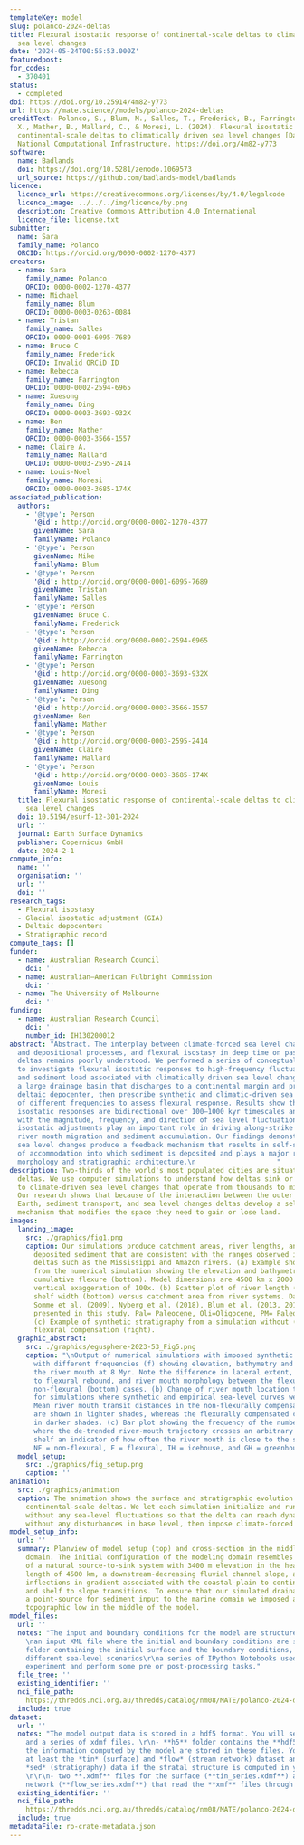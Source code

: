 ```yaml
---
templateKey: model
slug: polanco-2024-deltas
title: Flexural isostatic response of continental-scale deltas to climatically driven
  sea level changes
date: '2024-05-24T00:55:53.000Z'
featuredpost:
for_codes:
  - 370401
status:
  - completed
doi: https://doi.org/10.25914/4m82-y773
url: https://mate.science//models/polanco-2024-deltas
creditText: Polanco, S., Blum, M., Salles, T., Frederick, B., Farrington, R., Ding,
  X., Mather, B., Mallard, C., & Moresi, L. (2024). Flexural isostatic response of
  continental-scale deltas to climatically driven sea level changes [Data set]. AuScope,
  National Computational Infrastructure. https://doi.org/4m82-y773
software:
  name: Badlands
  doi: https://doi.org/10.5281/zenodo.1069573
  url_source: https://github.com/badlands-model/badlands
licence:
  licence_url: https://creativecommons.org/licenses/by/4.0/legalcode
  licence_image: ../../../img/licence/by.png
  description: Creative Commons Attribution 4.0 International
  licence_file: license.txt
submitter:
  name: Sara
  family_name: Polanco
  ORCID: https://orcid.org/0000-0002-1270-4377
creators:
  - name: Sara
    family_name: Polanco
    ORCID: 0000-0002-1270-4377
  - name: Michael
    family_name: Blum
    ORCID: 0000-0003-0263-0084
  - name: Tristan
    family_name: Salles
    ORCID: 0000-0001-6095-7689
  - name: Bruce C
    family_name: Frederick
    ORCID: Invalid ORCiD ID
  - name: Rebecca
    family_name: Farrington
    ORCID: 0000-0002-2594-6965
  - name: Xuesong
    family_name: Ding
    ORCID: 0000-0003-3693-932X
  - name: Ben
    family_name: Mather
    ORCID: 0000-0003-3566-1557
  - name: Claire A.
    family_name: Mallard
    ORCID: 0000-0003-2595-2414
  - name: Louis-Noel
    family_name: Moresi
    ORCID: 0000-0003-3685-174X
associated_publication:
  authors:
    - '@type': Person
      '@id': http://orcid.org/0000-0002-1270-4377
      givenName: Sara
      familyName: Polanco
    - '@type': Person
      givenName: Mike
      familyName: Blum
    - '@type': Person
      '@id': http://orcid.org/0000-0001-6095-7689
      givenName: Tristan
      familyName: Salles
    - '@type': Person
      givenName: Bruce C.
      familyName: Frederick
    - '@type': Person
      '@id': http://orcid.org/0000-0002-2594-6965
      givenName: Rebecca
      familyName: Farrington
    - '@type': Person
      '@id': http://orcid.org/0000-0003-3693-932X
      givenName: Xuesong
      familyName: Ding
    - '@type': Person
      '@id': http://orcid.org/0000-0003-3566-1557
      givenName: Ben
      familyName: Mather
    - '@type': Person
      '@id': http://orcid.org/0000-0003-2595-2414
      givenName: Claire
      familyName: Mallard
    - '@type': Person
      '@id': http://orcid.org/0000-0003-3685-174X
      givenName: Louis
      familyName: Moresi
  title: Flexural isostatic response of continental-scale deltas to climatically driven
    sea level changes
  doi: 10.5194/esurf-12-301-2024
  url: ''
  journal: Earth Surface Dynamics
  publisher: Copernicus GmbH
  date: 2024-2-1
compute_info:
  name: ''
  organisation: ''
  url: ''
  doi: ''
research_tags:
  - Flexural isostasy
  - Glacial isostatic adjustment (GIA)
  - Deltaic depocenters
  - Stratigraphic record
compute_tags: []
funder:
  - name: Australian Research Council
    doi: ''
  - name: Australian–American Fulbright Commission
    doi: ''
  - name: The University of Melbourne
    doi: ''
funding:
  - name: Australian Research Council
    doi: ''
    number_id: IH130200012
abstract: "Abstract. The interplay between climate-forced sea level change, erosional
  and depositional processes, and flexural isostasy in deep time on passive margin
  deltas remains poorly understood. We performed a series of conceptual simulations
  to investigate flexural isostatic responses to high-frequency fluctuations in water
  and sediment load associated with climatically driven sea level changes. We model
  a large drainage basin that discharges to a continental margin and produces a large
  deltaic depocenter, then prescribe synthetic and climatic-driven sea level curves
  of different frequencies to assess flexural response. Results show that flexural
  isostatic responses are bidirectional over 100–1000 kyr timescales and are in sync
  with the magnitude, frequency, and direction of sea level fluctuations and that
  isostatic adjustments play an important role in driving along-strike and cross-shelf
  river mouth migration and sediment accumulation. Our findings demonstrate that climate-forced
  sea level changes produce a feedback mechanism that results in self-sustaining creation
  of accommodation into which sediment is deposited and plays a major role in delta
  morphology and stratigraphic architecture.\n                    "
description: Two-thirds of the world's most populated cities are situated close to
  deltas. We use computer simulations to understand how deltas sink or rise in response
  to climate-driven sea level changes that operate from thousands to millions of years.
  Our research shows that because of the interaction between the outer layers of the
  Earth, sediment transport, and sea level changes deltas develop a self-regulated
  mechanism that modifies the space they need to gain or lose land.
images:
  landing_image:
    src: ./graphics/fig1.png
    caption: Our simulations produce catchment areas, river lengths, and volumes of
      deposited sediment that are consistent with the ranges observed in continental-scale
      deltas such as the Mississippi and Amazon rivers. (a) Example showing the outputs
      from the numerical simulation showing the elevation and bathymetry (top) and
      cumulative flexure (bottom). Model dimensions are 4500 km x 2000 km, with a
      vertical exaggeration of 100x. (b) Scatter plot of river length (top) and 405
      shelf width (bottom) versus catchment area from river systems. Data is from
      Somme et al. (2009), Nyberg et al. (2018), Blum et al. (2013, 2017) and simulations
      presented in this study. Pal= Paleocene, Oli=Oligocene, PM= Paleo-Mississippi.
      (c) Example of synthetic stratigraphy from a simulation without (left) and with
      flexural compensation (right).
  graphic_abstract:
    src: ./graphics/egusphere-2023-53_Fig5.png
    caption: "\nOutput of numerical simulations with imposed synthetic sea-level curves
      with different frequencies (f) showing elevation, bathymetry and discharge of
      the river mouth at 8 Myr. Note the difference in lateral extent, elevation due
      to flexural rebound, and river mouth morphology between the flexural (top) and
      non-flexural (bottom) cases. (b) Change of river mouth location though time
      for simulations where synthetic and empirical sea-level curves were imposed.
      Mean river mouth transit distances in the non-flexurally compensated simulations
      are shown in lighter shades, whereas the flexurally compensated cases are shown
      in darker shades. (c) Bar plot showing the frequency of the number of times
      where the de-trended river-mouth trajectory crosses an arbitrary point in the
      shelf an indicator of how often the river mouth is close to the shelf break.
      NF = non-flexural, F = flexural, IH = icehouse, and GH = greenhouse."
  model_setup:
    src: ./graphics/fig_setup.png
    caption: ''
animation:
  src: ./graphics/animation
  caption: The animation shows the surface and stratigraphic evolution of our simulated
    continental-scale deltas. We let each simulation initialize and run for 2 Myr
    without any sea-level fluctuations so that the delta can reach dynamic equilibrium
    without any disturbances in base level, then impose climate-forced sea-level changes.
model_setup_info:
  url: ''
  summary: Planview of model setup (top) and cross-section in the middle of the modeling
    domain. The initial configuration of the modeling domain resembles the topography
    of a natural source-to-sink system with 3400 m elevation in the headwaters, a
    length of 4500 km, a downstream-decreasing fluvial channel slope, and successive
    inflections in gradient associated with the coastal-plain to continental shelf
    and shelf to slope transitions. To ensure that our simulated drainage basin produces
    a point-source for sediment input to the marine domain we imposed a longitudinal
    topographic low in the middle of the model.
model_files:
  url: ''
  notes: "The input and boundary conditions for the model are structured as follows:\r
    \nan input XML file where the initial and boundary conditions are set\r\na data
    folder containing the initial surface and the boundary conditions, in this case
    different sea-level scenarios\r\na series of IPython Notebooks used to run the
    experiment and perform some pre or post-processing tasks."
  file_tree: ''
  existing_identifier: ''
  nci_file_path:
    https://thredds.nci.org.au/thredds/catalog/nm08/MATE/polanco-2024-deltas/catalog.html
  include: true
dataset:
  url: ''
  notes: "The model output data is stored in a hdf5 format. You will see a h5 folder
    and a series of xdmf files. \r\n- **h5** folder contains the **hdf5** data, all
    the information computed by the model are stored in these files. You will have
    at least the *tin* (surface) and *flow* (stream network) dataset and also the
    *sed* (stratigraphy) data if the stratal structure is computed in your simulation.\r
    \n\r\n- two **.xdmf** files for the surface (**tin_series.xdmf**) and the flow
    network (**flow_series.xdmf**) that read the **xmf** files through time."
  existing_identifier: ''
  nci_file_path:
    https://thredds.nci.org.au/thredds/catalog/nm08/MATE/polanco-2024-deltas/catalog.html
  include: true
metadataFile: ro-crate-metadata.json
---
```

